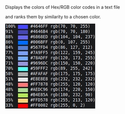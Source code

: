 Displays the colors of Hex/RGB color codes in a text file

and ranks them by similarity to a chosen color.  
<p><img align="center" src="https://github.com/imthbb/similar-colors/blob/main/preview.png"></p>
